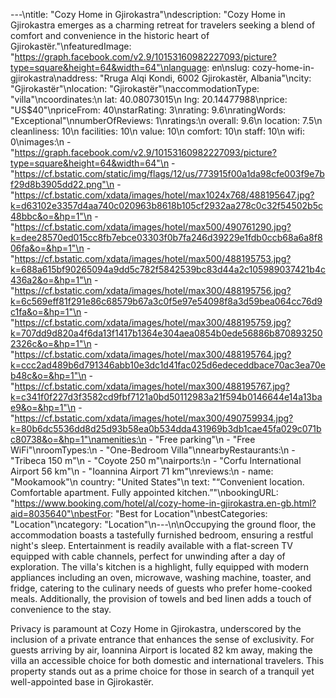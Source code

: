 ---\ntitle: "Cozy Home in Gjirokastra"\ndescription: "Cozy Home in Gjirokastra emerges as a charming retreat for travelers seeking a blend of comfort and convenience in the historic heart of Gjirokastër."\nfeaturedImage: "https://graph.facebook.com/v2.9/10153160982227093/picture?type=square&height=64&width=64"\nlanguage: en\nslug: cozy-home-in-gjirokastra\naddress: "Rruga Alqi Kondi, 6002 Gjirokastër, Albania"\ncity: "Gjirokastër"\nlocation: "Gjirokastër"\naccommodationType: "villa"\ncoordinates:\n  lat: 40.08073015\n  lng: 20.14477988\nprice: "US$40"\npriceFrom: 40\nstarRating: 3\nrating: 9.6\nratingWords: "Exceptional"\nnumberOfReviews: 1\nratings:\n  overall: 9.6\n  location: 7.5\n  cleanliness: 10\n  facilities: 10\n  value: 10\n  comfort: 10\n  staff: 10\n  wifi: 0\nimages:\n  - "https://graph.facebook.com/v2.9/10153160982227093/picture?type=square&height=64&width=64"\n  - "https://cf.bstatic.com/static/img/flags/12/us/773915f00a1da98cfe003f9e7bf29d8b3905dd22.png"\n  - "https://cf.bstatic.com/xdata/images/hotel/max1024x768/488195647.jpg?k=d63102e3357d4aa740c020963b8618b105cf2932aa278c0c32f54502b5c48bbc&o=&hp=1"\n  - "https://cf.bstatic.com/xdata/images/hotel/max500/490761290.jpg?k=dee28570ed015cc8fb7ebce03303f0b7fa246d39229e1fdb0ccb68a6a8f806fa&o=&hp=1"\n  - "https://cf.bstatic.com/xdata/images/hotel/max500/488195753.jpg?k=688a615bf90265094a9dd5c782f5842539bc83d44a2c105989037421b4c436a2&o=&hp=1"\n  - "https://cf.bstatic.com/xdata/images/hotel/max300/488195756.jpg?k=6c569eff81f291e86c68579b67a3c0f5e97e54098f8a3d59bea064cc76d9c1fa&o=&hp=1"\n  - "https://cf.bstatic.com/xdata/images/hotel/max300/488195759.jpg?k=707dd9d820a4f6da13f1417b1364e304aea0854b0ede56886b8708932502326c&o=&hp=1"\n  - "https://cf.bstatic.com/xdata/images/hotel/max300/488195764.jpg?k=ccc2ad489b6d791346abb10e3dc1d41fac025d6edeceddbace70ac3ea70eb48c&o=&hp=1"\n  - "https://cf.bstatic.com/xdata/images/hotel/max300/488195767.jpg?k=c341f0f227d3f3582cd9fbf7121a0bd50112983a21f594b0146644e14a13bae9&o=&hp=1"\n  - "https://cf.bstatic.com/xdata/images/hotel/max300/490759934.jpg?k=80b6dc5536dd8d25d93b58ea0b534dda431969b3db1cae45fa029c071bc80738&o=&hp=1"\namenities:\n  - "Free parking"\n  - "Free WiFi"\nroomTypes:\n  - "One-Bedroom Villa"\nnearbyRestaurants:\n  - "Tribeca 150 m"\n  - "Coyote 250 m"\nairports:\n  - "Corfu International Airport 56 km"\n  - "Ioannina Airport 71 km"\nreviews:\n  - name: "Mookamook"\n    country: "United States"\n    text: "“Convenient location. Comfortable apartment. Fully appointed kitchen.”"\nbookingURL: "https://www.booking.com/hotel/al/cozy-home-in-gjirokastra.en-gb.html?aid=8035640"\nbestFor: "Best for Location"\nbestCategories: "Location"\ncategory: "Location"\n---\n\nOccupying the ground floor, the accommodation boasts a tastefully furnished bedroom, ensuring a restful night's sleep. Entertainment is readily available with a flat-screen TV equipped with cable channels, perfect for unwinding after a day of exploration. The villa's kitchen is a highlight, fully equipped with modern appliances including an oven, microwave, washing machine, toaster, and fridge, catering to the culinary needs of guests who prefer home-cooked meals. Additionally, the provision of towels and bed linen adds a touch of convenience to the stay.

Privacy is paramount at Cozy Home in Gjirokastra, underscored by the inclusion of a private entrance that enhances the sense of exclusivity. For guests arriving by air, Ioannina Airport is located 82 km away, making the villa an accessible choice for both domestic and international travelers. This property stands out as a prime choice for those in search of a tranquil yet well-appointed base in Gjirokastër.